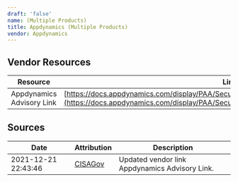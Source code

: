 ```yaml
---
draft: 'false'
name: (Multiple Products)
title: Appdynamics (Multiple Products)
vendor: Appdynamics
---
```


## Vendor Resources
| Resource | Link |
| --- | --- |
| Appdynamics Advisory Link | [https://docs.appdynamics.com/display/PAA/Security+Advisory%3A+Apache+Log4j+Vulnerability](https://docs.appdynamics.com/display/PAA/Security+Advisory%3A+Apache+Log4j+Vulnerability) |



## Sources
| Date | Attribution | Description |
| --- | --- | --- |
| 2021-12-21 22:43:46 | [CISAGov](https://raw.githubusercontent.com/cisagov/log4j-affected-db/develop/README.md) | Updated vendor link Appdynamics Advisory Link.  |
